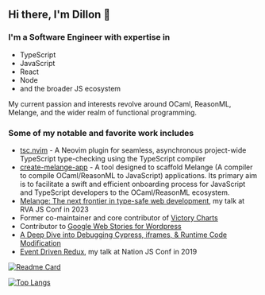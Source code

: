 ## Hi there, I'm Dillon 👋

### I'm a Software Engineer with expertise in

- TypeScript
- JavaScript
- React
- Node
- and the broader JS ecosystem

My current passion and interests revolve around OCaml, ReasonML, Melange, and the wider realm of functional programming. 

### Some of my notable and favorite work includes

- [tsc.nvim](https://github.com/dmmulroy/tsc.nvim) - A Neovim plugin for seamless, asynchronous project-wide TypeScript type-checking using the TypeScript compiler
- [create-melange-app](https://github.com/dmmulroy/create-melange-app) - A tool designed to scaffold Melange (A compiler to compile OCaml/ReasonML to JavaScript) applications. Its primary aim is to facilitate a swift and efficient onboarding process for JavaScript and TypeScript developers to the OCaml/ReasonML ecosystem.
- [Melange: The next frontier in type-safe web development](https://www.youtube.com/watch?v=zG7JejHlQoM), my talk at RVA JS Conf in 2023
- Former co-maintainer and core contributor of [Victory Charts](https://github.com/FormidableLabs/victory)
- Contributor to [Google Web Stories for Wordpress](https://github.com/googleforcreators/web-stories-wp)
- [A Deep Dive into Debugging Cypress, iframes, & Runtime Code Modification](https://formidable.com/blog/2021/cypress-iframes/)
- [Event Driven Redux](https://www.youtube.com/watch?v=Pny5rM5NneA), my talk at Nation JS Conf in 2019

[![Readme Card](https://github-readme-stats.vercel.app/api?username=dmmulroy&show_icons=true&theme=react&rank_icon=github&card_width=475)](https://github.com/dmmulroy/github-readme-stats)

[![Top Langs](https://github-readme-stats.vercel.app/api/top-langs/?username=dmmulroy&show_icons=true&theme=react&card_width=475)](https://github.com/anuraghazra/github-readme-stats)

